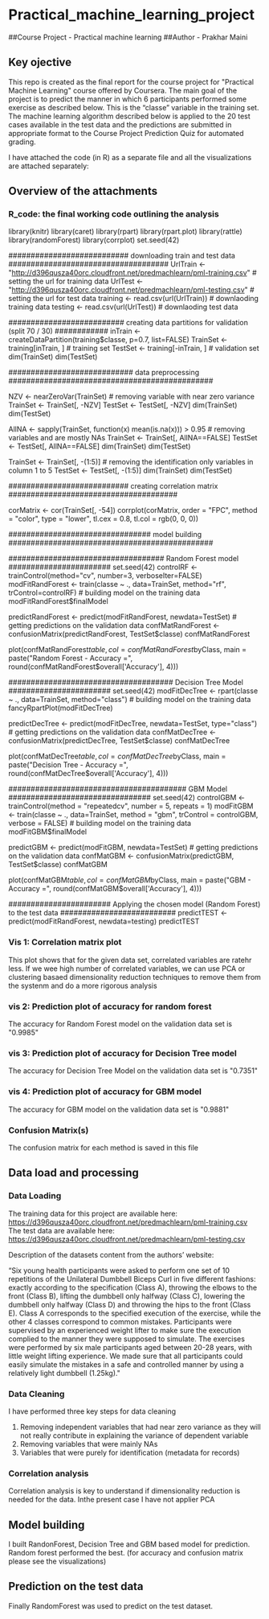 # Practical_machine_learning_project
##Course Project - Practical machine learning 
##Author - Prakhar Maini
## Key ojective 

This repo is created as the final report for the course project for "Practical Machine Learning" course offered by Coursera.  The main goal of the project is to predict the manner in which 6 participants performed some exercise as described below. This is the “classe” variable in the training set. The machine learning algorithm described below is applied to the 20 test cases available in the test data and the predictions are submitted in appropriate format to the Course Project Prediction Quiz for automated grading. 

I have attached the code (in R) as a separate file and all the visualizations are attached separately:

## Overview of the attachments 

### R_code: the final working code outlining the analysis
library(knitr)
library(caret)
library(rpart)
library(rpart.plot)
library(rattle)
library(randomForest)
library(corrplot)
set.seed(42)

########################### downloading train and test data ####################################
UrlTrain <- "http://d396qusza40orc.cloudfront.net/predmachlearn/pml-training.csv" # setting the url for training data
UrlTest  <- "http://d396qusza40orc.cloudfront.net/predmachlearn/pml-testing.csv" # setting the url for test data
training <- read.csv(url(UrlTrain)) # downlaoding training data
testing  <- read.csv(url(UrlTest)) # downlaoding test data

########################## creating data partitions for validation (split 70 / 30) ############
inTrain  <- createDataPartition(training$classe, p=0.7, list=FALSE)
TrainSet <- training[inTrain, ] # training set
TestSet  <- training[-inTrain, ] # validation set 
dim(TrainSet)
dim(TestSet)

############################ data preprocessing ##############################################

NZV <- nearZeroVar(TrainSet) # removing variable with near zero variance
TrainSet <- TrainSet[, -NZV] 
TestSet  <- TestSet[, -NZV]
dim(TrainSet)
dim(TestSet)

AllNA    <- sapply(TrainSet, function(x) mean(is.na(x))) > 0.95 # removing variables and are mostly NAs
TrainSet <- TrainSet[, AllNA==FALSE]
TestSet  <- TestSet[, AllNA==FALSE]
dim(TrainSet)
dim(TestSet)

TrainSet <- TrainSet[, -(1:5)] # removing the identification only variables in column 1 to 5 
TestSet  <- TestSet[, -(1:5)]
dim(TrainSet)
dim(TestSet)

########################### creating correlation matrix ######################################

corMatrix <- cor(TrainSet[, -54])
corrplot(corMatrix, order = "FPC", method = "color", type = "lower", 
         tl.cex = 0.8, tl.col = rgb(0, 0, 0))

################################ model building ##############################################

################################### Random Forest model #######################
set.seed(42)
controlRF <- trainControl(method="cv", number=3, verboseIter=FALSE)
modFitRandForest <- train(classe ~ ., data=TrainSet, method="rf", trControl=controlRF) # building model on the training data
modFitRandForest$finalModel 

predictRandForest <- predict(modFitRandForest, newdata=TestSet) # getting predictions on the validation data
confMatRandForest <- confusionMatrix(predictRandForest, TestSet$classe)
confMatRandForest

plot(confMatRandForest$table, col = confMatRandForest$byClass, main = paste("Random Forest - Accuracy =", round(confMatRandForest$overall['Accuracy'], 4)))

##################################### Decision Tree Model #######################
set.seed(42)
modFitDecTree <- rpart(classe ~ ., data=TrainSet, method="class") # building model on the training data
fancyRpartPlot(modFitDecTree)

predictDecTree <- predict(modFitDecTree, newdata=TestSet, type="class") # getting predictions on the validation data
confMatDecTree <- confusionMatrix(predictDecTree, TestSet$classe)
confMatDecTree

plot(confMatDecTree$table, col = confMatDecTree$byClass, main = paste("Decision Tree - Accuracy =", round(confMatDecTree$overall['Accuracy'], 4)))

######################################## GBM Model ################################
set.seed(42)
controlGBM <- trainControl(method = "repeatedcv", number = 5, repeats = 1)
modFitGBM  <- train(classe ~ ., data=TrainSet, method = "gbm", trControl = controlGBM, verbose = FALSE) # building model on the training data
modFitGBM$finalModel

predictGBM <- predict(modFitGBM, newdata=TestSet) # getting predictions on the validation data
confMatGBM <- confusionMatrix(predictGBM, TestSet$classe)
confMatGBM

plot(confMatGBM$table, col = confMatGBM$byClass, main = paste("GBM - Accuracy =", round(confMatGBM$overall['Accuracy'], 4)))

####################### Applying the chosen model (Random Forest) to the test data ##########################
predictTEST <- predict(modFitRandForest, newdata=testing)
predictTEST

### Vis 1: Correlation matrix plot 
This plot shows that for the given data set, correlated variables are ratehr less. If we wee high number of correlated variables, we can use PCA or clustering basaed dimensionality reduction techniques to remove them from the systenm and do a more rigorous analysis

### vis 2: Prediction plot of accuracy for random forest 
The accuracy for Random Forest model on the validation data set is "0.9985"

### vis 3: Prediction plot of accuracy for Decision Tree model
The accuracy for  Decision Tree Model on the validation data set is "0.7351"

### vis 4: Prediction plot of accuracy for GBM model
The accuracy for GBM model on the validation data set is "0.9881"

### Confusion Matrix(s)
The confusion matrix for each method is saved in this file

## Data load and processing 

### Data Loading
The training data for this project are available here: https://d396qusza40orc.cloudfront.net/predmachlearn/pml-training.csv
The test data are available here: https://d396qusza40orc.cloudfront.net/predmachlearn/pml-testing.csv

Description of the datasets content from the authors’ website:

“Six young health participants were asked to perform one set of 10 repetitions of the Unilateral Dumbbell Biceps Curl in five different fashions: exactly according to the specification (Class A), throwing the elbows to the front (Class B), lifting the dumbbell only halfway (Class C), lowering the dumbbell only halfway (Class D) and throwing the hips to the front (Class E).
Class A corresponds to the specified execution of the exercise, while the other 4 classes correspond to common mistakes. Participants were supervised by an experienced weight lifter to make sure the execution complied to the manner they were supposed to simulate. The exercises were performed by six male participants aged between 20-28 years, with little weight lifting experience. We made sure that all participants could easily simulate the mistakes in a safe and controlled manner by using a relatively light dumbbell (1.25kg)."

### Data Cleaning 
I have performed three key steps for data cleaning
1. Removing independent variables that had near zero variance as they will not really contribute in explaining the variance of dependent variable
2. Removing variables that were mainly NAs
3. Variables that were purely for identification (metadata for records)

### Correlation analysis 
Correlation analysis is key to understand if dimensionality reduction is needed for the data. Inthe present case I have not applier PCA 

## Model building 
I built RandonForest, Decision Tree and GBM based model for prediction. Random forest performed the best. (for accuracy and confusion matrix please see the visualizations)

## Prediction on the test data
Finally RandomForest was used to predict on the test dataset.
